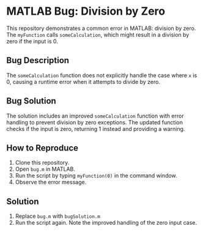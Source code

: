 # MATLAB Bug: Division by Zero

This repository demonstrates a common error in MATLAB: division by zero. The `myFunction` calls `someCalculation`, which might result in a division by zero if the input is 0.

## Bug Description
The `someCalculation` function does not explicitly handle the case where `x` is 0, causing a runtime error when it attempts to divide by zero.

## Bug Solution
The solution includes an improved `someCalculation` function with error handling to prevent division by zero exceptions. The updated function checks if the input is zero, returning 1 instead and providing a warning.

## How to Reproduce
1.  Clone this repository.
2.  Open `bug.m` in MATLAB.
3.  Run the script by typing `myFunction(0)` in the command window.
4.  Observe the error message.

## Solution
1. Replace `bug.m` with `bugSolution.m`
2. Run the script again. Note the improved handling of the zero input case.